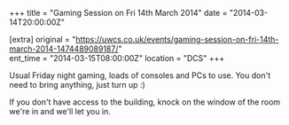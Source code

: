 +++
title = "Gaming Session on Fri 14th March 2014"
date = "2014-03-14T20:00:00Z"

[extra]
original = "https://uwcs.co.uk/events/gaming-session-on-fri-14th-march-2014-1474489089187/"    
ent_time = "2014-03-15T08:00:00Z"
location = "DCS"
+++

Usual Friday night gaming, loads of consoles and PCs to use. You don't need to bring anything, just turn up :)

If you don't have access to the building, knock on the window of the room we're in and we'll let you in.

